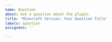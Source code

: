 ```yaml
---
name: Question
about: Ask a question about the plugin.
title: 'Minecraft Version: Your Question Title'
labels: question
assignees: ''

---
```


<!---
To ask us anything, please follow these directions:

1) Please include your Minecraft version in your title:
Example: 1.16.1: How to setup the menus?

2) Try to keep it simple and clear, providing us all information necessary to answer your question. You can use imgur.com to upload images or pastebin.com to upload large text or error traces.

Thank you. Please remove this text and write your actual question below.
-->
